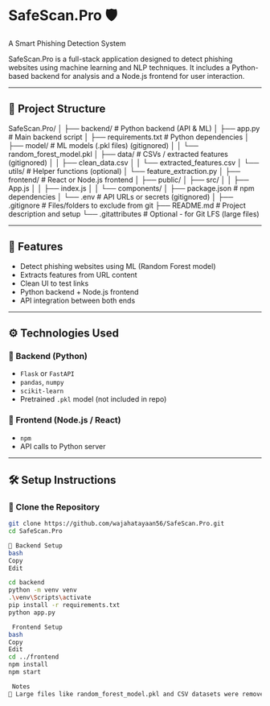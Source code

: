 # SafeScan.Pro 🛡️  
A Smart Phishing Detection System

SafeScan.Pro is a full-stack application designed to detect phishing websites using machine learning and NLP techniques. It includes a Python-based backend for analysis and a Node.js frontend for user interaction.

---

## 📂 Project Structure

SafeScan.Pro/
│
├── backend/                           # Python backend (API & ML)
│   ├── app.py                         # Main backend script
│   ├── requirements.txt               # Python dependencies
│   ├── model/                         # ML models (.pkl files) (gitignored)
│   │   └── random_forest_model.pkl
│   ├── data/                          # CSVs / extracted features (gitignored)
│   │   ├── clean_data.csv
│   │   └── extracted_features.csv
│   └── utils/                         # Helper functions (optional)
│       └── feature_extraction.py
│
├── frontend/                          # React or Node.js frontend
│   ├── public/
│   ├── src/
│   │   ├── App.js
│   │   ├── index.js
│   │   └── components/
│   ├── package.json                   # npm dependencies
│   └── .env                           # API URLs or secrets (gitignored)
│
├── .gitignore                         # Files/folders to exclude from git
├── README.md                          # Project description and setup
└── .gitattributes                     # Optional - for Git LFS (large files)


---

## 🚀 Features

- Detect phishing websites using ML (Random Forest model)
- Extracts features from URL content
- Clean UI to test links
- Python backend + Node.js frontend
- API integration between both ends

---

## ⚙️ Technologies Used

### 🔸 Backend (Python)
- `Flask` or `FastAPI`
- `pandas`, `numpy`
- `scikit-learn`
- Pretrained `.pkl` model (not included in repo)

### 🔹 Frontend (Node.js / React)
- `npm`
- API calls to Python server

---

## 🛠️ Setup Instructions

### 📌 Clone the Repository

```bash
git clone https://github.com/wajahatayaan56/SafeScan.Pro.git
cd SafeScan.Pro

🔧 Backend Setup
bash
Copy
Edit

cd backend
python -m venv venv
.\venv\Scripts\activate
pip install -r requirements.txt
python app.py

 Frontend Setup
bash
Copy
Edit
cd ../frontend
npm install
npm start

 Notes
🔐 Large files like random_forest_model.pkl and CSV datasets were removed from the repo due to GitHub file size limits.
